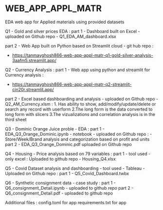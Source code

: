 # WEB_APP_APPL_MATR
EDA web app for Applied materials using provided datasets

Q1 - Gold and silver prices EDA :
   part 1 - Dashboard built on Excel - uploaded on Github repo - Q1_EDA_AM_dashboard.xlsx
   
   part 2 - Web App built on Python based on Streamlit cloud - git hub repo :
   - https://tanmayghosh866-web-app-appl-matr-q1-gold-silver-analysis-3aafm5.streamlit.app/

Q2 - Currency Analysis :
   part 1 - Web app using python and streamlit for Currency analysis :
   - https://tanmayghosh866-web-app-appl-matr-q2-streamlit-cin20r.streamlit.app/
                        
   part 2 - Excel based dashboarding and analysis - uploaded on Github repo - Q2_AM_Currency.xlsm :
                           1. Has ability to show, add/modify/update/delete or search any record with userform
                           2.The long form is the data converted to long form with slicers
                           3.The vizualizations and correlation analysis is in the third sheet
                           
Q3 - Dominic Orange Juice proble - EDA :
   part 1 - EDA_Q3_Orange_Dominic.ipynb - notebook - uploaded on Github repo :
            - Store/Week/Brand analysis and categorization based on profit and units
   part 2 - EDA_Q3_Orange_Dominic.pdf uploaded on Github repo

   
Q4 - Housing - Price analysis based on 79 variables :
   part 1 - tool used - only excel : Uploaded to github repo - Housing_Q4.xlsx

   
Q5 - Covid Dataset analysis and dashboarding - tool used - Tableau - Uploaded on Github repo :
   part 1 - Q5_Covid_Dashboard.twbx


Q6 - Synthetic consignment data - case study :
   part 1 - Q6_consignment_Detail.ipynb - uploaded to github repo
   part 2 - Q6_consignment_Detail.pdf - uploaded to github repo


Additional files :
config.toml for app
requirements.txt for app

